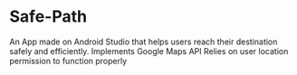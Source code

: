 # Safe-Path
An App made on Android Studio that helps users reach their destination safely and efficiently.
Implements Google Maps API
Relies on user location permission to function properly
